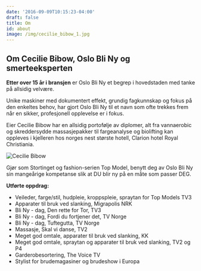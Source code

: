 ```yaml
---
date: '2016-09-09T10:15:23-04:00'
draft: false
title: Om
id: about
image: /img/cecilie_bibow_1.jpg
---
```

## Om Cecilie Bibow, Oslo Bli Ny og smerteeksperten

**Etter over 15 år i bransjen** er Oslo Bli Ny et begrep i hovedstaden med tanke på allsidig velvære.

Unike maskiner med dokumentert effekt, grundig fagkunnskap og fokus på den enkeltes behov, har gjort Oslo Bli Ny til et navn som ofte trekkes frem når en sikker, profesjonell opplevelse er i fokus.

Eier Cecilie Bibow har en allsidig portofølje av diplomer, alt fra vannaerobic og skreddersydde massasjepakker til fargeanalyse og biolifting kan oppleves i kjelleren hos norges nest største hotell, Clarion hotel Royal Christiania.

![Cecilie Bibow](/img/MSF_4412z.jpg)

Gjør som Stortinget og fashion-serien Top Model, benytt deg av Oslo Bli Ny sin mangeårige kompetanse slik at DU blir ny på en måte som passer DEG.

**Utførte oppdrag:**

* Veileder, farge/stil, hudpleie, kroppspleie, spraytan for Top Models TV3
* Apparater til bruk ved slanking, Migrapolis NRK
* Bli Ny - dag, Den rette for Tor, TV3
* Bli Ny - dag, Fordi du fortjener det, TV Norge
* Bli Ny - dag, Tuftegutta, TV Norge
* Massasje, Skal vi danse, TV2
* Meget god omtale, apparater til bruk ved slanking, KK
* Meget god omtale, spraytan og apparater til bruk ved slanking, TV2 og P4
* Garderobesortering, The Voice TV
* Stylist for brudemagasiner og brudeshow i Europa
